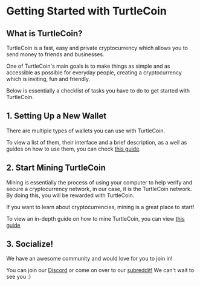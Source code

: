 # Getting Started with TurtleCoin

## What is TurtleCoin? 

TurtleCoin is a fast, easy and private cryptocurrency which allows you to send money to friends and businesses.

One of TurtleCoin's main goals is to make things as simple and as accessible as possible for everyday people, creating a cryptocurrency which is inviting, fun and friendly.



Below is essentially a checklist of tasks you have to do to get started with TurtleCoin.

## 1. Setting Up a New Wallet

There are multiple types of wallets you can use with TurtleCoin.

To view a list of them, their interface and a brief description, as a well as guides on how to use them, you can check [this guide](Making-a-Wallet).

## 2. Start Mining TurtleCoin<a name="mining"></a>

Mining is essentially the process of using your computer to help verify and secure a cryptocurrency network, in our case, it is the TurtleCoin network. By doing this, you will be rewarded with TurtleCoin.

If you want to learn about cryptocurrencies, mining is a great place to start!

To view an in-depth guide on how to mine TurtleCoin, you can view [this guide](Mining)

## 3. Socialize!<a name="socialize"></a>

We have an awesome community and would love for you to join in!

You can join our [Discord](http://chat.turtlecoin.lol/) or come on over to our [subreddit!](https://reddit.com/r/trtl) We can't wait to see you :)
